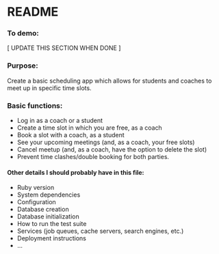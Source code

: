 # README

### To demo:

[ UPDATE THIS SECTION WHEN DONE ]

### Purpose:

Create a basic scheduling app which allows for students and coaches to meet up in specific time slots. 

### Basic functions:

* Log in as a coach or a student
* Create a time slot in which you are free, as a coach
* Book a slot with a coach, as a student
* See your upcoming meetings (and, as a coach, your free slots)
* Cancel meetup (and, as a coach, have the option to delete the slot)
* Prevent time clashes/double booking for both parties. 


#### Other details I should probably have in this file:

* Ruby version
* System dependencies
* Configuration
* Database creation
* Database initialization
* How to run the test suite
* Services (job queues, cache servers, search engines, etc.)
* Deployment instructions
* ...
